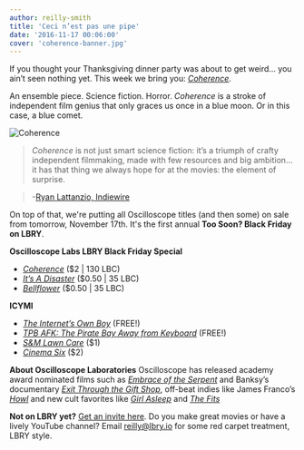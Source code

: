 ```yaml
---
author: reilly-smith
title: 'Ceci n’est pas une pipe'
date: '2016-11-17 00:06:00'
cover: 'coherence-banner.jpg'
---
```

If you thought your Thanksgiving dinner party was about to get weird… you ain’t seen nothing yet. This week we bring you: [*Coherence*](https://open.lbry.io/coherence).

An ensemble piece. Science fiction. Horror. *Coherence* is a stroke of independent film genius that only graces us once in a blue moon. Or in this case, a blue comet.

![Coherence](/img/news/coherence-inline.jpg)

>*Coherence* is not just smart science fiction: it’s a triumph of crafty independent filmmaking, made with few resources and big ambition… it has that thing we always hope for at the movies: the element of surprise.

> -[Ryan Lattanzio, Indiewire](http://www.indiewire.com/2014/10/how-gotham-nominee-james-ward-byrkit-made-coherence-in-5-days-with-no-script-or-budget-190468/)

On top of that, we're putting all Oscilloscope titles (and then some) on sale from tomorrow, November 17th. It's the first annual **Too Soon? Black Friday on LBRY**.

**Oscilloscope Labs LBRY Black Friday Special**
- [*Coherence*](https://open.lbry.io/coherence) ($2 | 130 LBC)
- [*It’s A Disaster*](https://open.lbry.io/itsadisaster) ($0.50 | 35 LBC)
- [*Bellflower*](https://open.lbry.io/bellfower) ($0.50 | 35 LBC)

**ICYMI**
- [*The Internet’s Own Boy*](https://open.lbry.io/theinternetsownboy) (FREE!)
- [*TPB AFK: The Pirate Bay Away from Keyboard*](https://open.lbry.io/tpbafk) (FREE!)
- [*S&M Lawn Care*](https://open.lbry.io/smlawncare) ($1)
- [*Cinema Six*](https://open.lbry.io/cinemasix) ($2)

**About Oscilloscope Laboratories**
Oscilloscope has released academy award nominated films such as [*Embrace of the Serpent*](https://www.rottentomatoes.com/m/embrace_of_the_serpent/) and Banksy’s documentary [*Exit Through the Gift Shop*](https://www.rottentomatoes.com/m/exit_through_the_gift_shop/), off-beat indies like James Franco’s [*Howl*](https://www.rottentomatoes.com/m/1211483-howl) and new cult favorites like [*Girl Asleep*](https://www.rottentomatoes.com/m/girl_asleep_2016) and [*The Fits*](https://www.rottentomatoes.com/m/the_fits_2016)

**Not on LBRY yet?** [Get an invite here](https://lbry.io/get). Do you make great movies or have a lively YouTube channel? Email [reilly@lbry.io](mailto:reilly@lbry.io) for some red carpet treatment, LBRY style.
